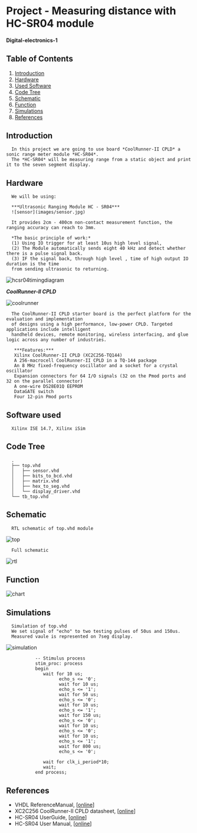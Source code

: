 # Project - Measuring distance with HC-SR04 module
#### Digital-electronics-1


## Table of Contents

1. [Introduction](#introduction)
2. [Hardware](#hardware)
3. [Used Software](#software)
4. [Code Tree](#codetree)
5. [Schematic](#schematic)
6. [Function](#function)
7. [Simulations](#simulations)
8. [References](#references)


## Introduction


      In this project we are going to use board *CoolRunner-II CPLD* a sonic range meter module *HC-SR04*.
      The *HC-SR04* will be measuring range from a static object and print it to the seven segment display.


## Hardware

      We will be using:

      ***Ultrasonic Ranging Module HC - SR04***
      ![sensor](images/sensor.jpg)

      It provides 2cm - 400cm non-contact measurement function, the ranging accuracy can reach to 3mm. 

      *The basic principle of work:*
      (1) Using IO trigger for at least 10us high level signal, 
      (2) The Module automatically sends eight 40 kHz and detect whether there is a pulse signal back. 
      (3) IF the signal back, through high level , time of high output IO duration is the time
      from sending ultrasonic to returning.
   
   ![hcsr04timingdiagram](images/hcsr04timingdiagram.png)
   
   ***CoolRunner-II CPLD***
   
   ![coolrunner](images/coolrunner.jpg)
   
      The CoolRunner-II CPLD starter board is the perfect platform for the evaluation and implementation 
      of designs using a high performance, low-power CPLD. Targeted applications include intelligent 
      handheld devices, remote monitoring, wireless interfacing, and glue logic across any number of industries. 

       ***Features:***
       Xilinx CoolRunner-II CPLD (XC2C256-TQ144)
       A 256-macrocell CoolRunner-II CPLD in a TQ-144 package
       An 8 MHz fixed-frequency oscillator and a socket for a crystal oscillator
       Expansion connectors for 64 I/O signals (32 on the Pmod ports and 32 on the parallel connector)
       A one-wire DS28E01Q EEPROM
       DataGATE switch
       Four 12-pin Pmod ports

## Software used
      Xilinx ISE 14.7, Xilinx iSim
   
## Code Tree
      
      .
      ├── top.vhd
      │   ├── sensor.vhd
      │   ├── bits_to_bcd.vhd
      │   ├── matrix.vhd
      │   ├── hex_to_seg.vhd
      │   └── display_driver.vhd
      └── tb_top.vhd
      
## Schematic

      RTL schematic of top.vhd module

   ![top](images/top.PNG)

      Full schematic
      
   ![rtl](images/rtl.jpg)

## Function 

   ![chart](images/chart.jpg)
   
## Simulations

      Simulation of top.vhd
      We set signal of "echo" to two testing pulses of 50us and 150us.
      Measured vaule is represented on 7seg display.
      
   ![simulation](images/simulation.png)
   
   
               -- Stimulus process
               stim_proc: process
               begin		
                  wait for 10 us;	
                        echo_s <= '0';
                        wait for 10 us;
                        echo_s <= '1';
                        wait for 50 us;
                        echo_s <= '0';	
                        wait for 10 us;
                        echo_s <= '1';
                        wait for 150 us;
                        echo_s <= '0';
                        wait for 10 us;	
                        echo_s <= '0';
                        wait for 10 us;
                        echo_s <= '1';
                        wait for 800 us;
                        echo_s <= '0';	

                  wait for clk_i_period*10;
                  wait;
               end process;



## References
   - VHDL ReferenceManual, [[online](https://www.ics.uci.edu/~jmoorkan/vhdlref/Synario%20VHDL%20Manual.pdf)]
   - XC2C256 CoolRunner-II CPLD datasheet, [[online](https://www.xilinx.com/support/documentation/data_sheets/ds094.pdf)]       
   - HC-SR04 UserGuide, [[online](https://gzhls.at/blob/ldb/a/f/8/d/3d41c9a2c62a80a00d10ed24111df3fa6f43.pdf)]
   - HC-SR04 User Manual, [[online](http://web.eece.maine.edu/~zhu/book/lab/HC-SR04%20User%20Manual.pdf)] 

